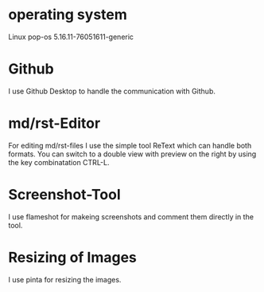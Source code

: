 # operating system
Linux pop-os 5.16.11-76051611-generic

# Github
I use Github Desktop to handle the communication with Github.


# md/rst-Editor
For editing md/rst-files I use the simple tool ReText which can handle both formats.
You can switch to a double view with preview on the right by using the key combinatation CTRL-L.

# Screenshot-Tool
I use flameshot for makeing screenshots and comment them directly in the tool.

# Resizing of Images
I use pinta for resizing the images.

